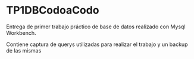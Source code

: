 # TP1DBCodoaCodo
Entrega de primer trabajo práctico de base de datos realizado con Mysql Workbench.

Contiene captura de querys utilizadas para realizar el trabajo y un backup de las mismas
